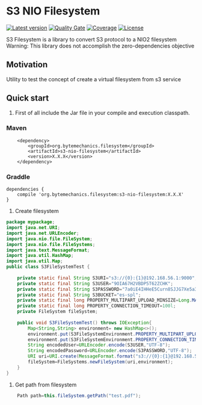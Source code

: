 # S3 NIO Filesystem
[![Latest version](https://maven-badges.herokuapp.com/maven-central/org.bytemechanics.filesystem/s3-nio-filesystem/badge.svg)](https://maven-badges.herokuapp.com/maven-central/org.bytemechanics.filesystem/s3-nio-filesystem/badge.svg)
[![Quality Gate](https://sonarcloud.io/api/badges/gate?key=org.bytemechanics.filesystem%3As3-nio-filesystem)](https://sonarcloud.io/dashboard/index/org.bytemechanics.filesystem%3As3-nio-filesystem)
[![Coverage](https://sonarcloud.io/api/badges/measure?key=org.bytemechanics.filesystem%3As3-nio-filesystem&metric=coverage)](https://sonarcloud.io/dashboard/index/org.bytemechanics.filesystem%3As3-nio-filesystem)
[![License](https://img.shields.io/badge/License-Apache%202.0-blue.svg)](https://opensource.org/licenses/Apache-2.0)

S3 Filesystem is a library to convert S3 protocol to a NIO2 filesystem
Warning: This library does not accomplish the zero-dependencies objective

## Motivation
Utility to test the concept of create a virtual filesystem from s3 service

## Quick start
1. First of all include the Jar file in your compile and execution classpath.
### Maven
```Maven
	<dependency>
		<groupId>org.bytemechanics.filesystem</groupId>
		<artifactId>s3-nio-filesystem</artifactId>
		<version>X.X.X</version>
	</dependency>
```
### Graddle
```Gradle
dependencies {
    compile 'org.bytemechanics.filesystem:s3-nio-filesystem:X.X.X'
}
```
1. Create filesystem
```Java
package mypackage;
import java.net.URI;
import java.net.URLEncoder;
import java.nio.file.FileSystem;
import java.nio.file.FileSystems;
import java.text.MessageFormat;
import java.util.HashMap;
import java.util.Map;
public class S3FileSystemTest {
	
	private static final String S3URI="s3://{0}:{1}@192.168.56.1:9000";
	private static final String S3USER="9OIA67H2VBDP5T62ZCHK";
	private static final String S3PASSWORD="7a0iE4IHHeE5Curn8SJJG7Xe5a3plQ/YZ5sgedEM";
	private static final String S3BUCKET="es-spl";
	private static final long PROPERTY_MULTIPART_UPLOAD_MINSIZE=Long.MAX_VALUE;
	private static final long PROPERTY_CONNECTION_TIMEOUT=100l;
	private FileSystem fileSystem;
	
	public void S3FileSystemTest() throws IOException{
		Map<String,String> environment= new HashMap<>();
		environment.put(S3FileSystemEnvironment.PROPERTY_MULTIPART_UPLOAD_MINSIZE.name(),String.valueOf(PROPERTY_MULTIPART_UPLOAD_MINSIZE));
		environment.put(S3FileSystemEnvironment.PROPERTY_CONNECTION_TIMEOUT.name(),String.valueOf(PROPERTY_CONNECTION_TIMEOUT));
		String encodedUser=URLEncoder.encode(S3USER,"UTF-8");
		String encodedPassword=URLEncoder.encode(S3PASSWORD,"UTF-8");
		URI uri=URI.create(MessageFormat.format("s3://{0}:{1}@192.168.56.1:9000/{2}",encodedUser,encodedPassword,S3BUCKET));
		fileSystem=FileSystems.newFileSystem(uri,environment);
	}
}
```
1. Get path from filesystem
```Java
	Path path=this.fileSystem.getPath("test.pdf");
```